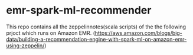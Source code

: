 # emr-spark-ml-recommender

This repo contains all the zeppelinnotes(scala scripts) of the the following prjoct which runs on Amazon EMR.
(https://aws.amazon.com/blogs/big-data/building-a-recommendation-engine-with-spark-ml-on-amazon-emr-using-zeppelin/)
